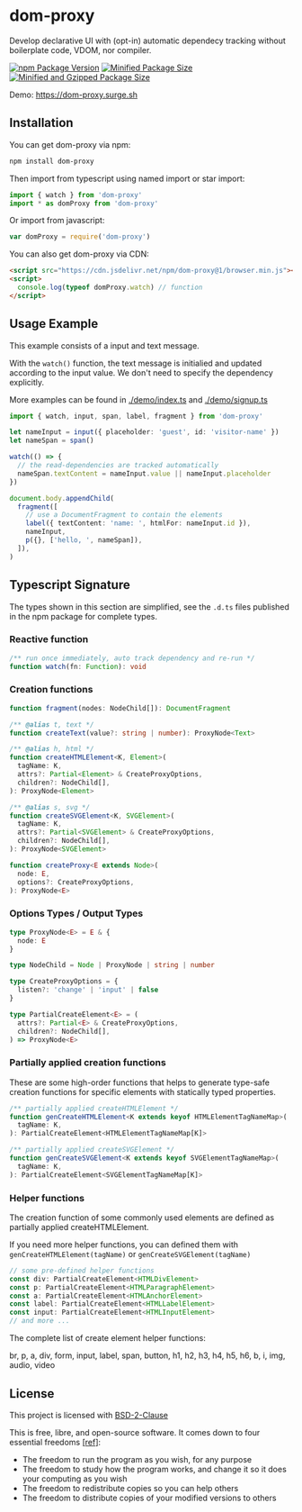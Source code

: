 # dom-proxy

Develop declarative UI with (opt-in) automatic dependecy tracking without boilerplate code, VDOM, nor compiler.

[![npm Package Version](https://img.shields.io/npm/v/dom-proxy)](https://www.npmjs.com/package/dom-proxy)
[![Minified Package Size](https://img.shields.io/bundlephobia/min/dom-proxy)](https://bundlephobia.com/package/dom-proxy)
[![Minified and Gzipped Package Size](https://img.shields.io/bundlephobia/minzip/dom-proxy)](https://bundlephobia.com/package/dom-proxy)

Demo: https://dom-proxy.surge.sh

## Installation

You can get dom-proxy via npm:

```bash
npm install dom-proxy
```

Then import from typescript using named import or star import:

```typescript
import { watch } from 'dom-proxy'
import * as domProxy from 'dom-proxy'
```

Or import from javascript:

```javascript
var domProxy = require('dom-proxy')
```

You can also get dom-proxy via CDN:

```html
<script src="https://cdn.jsdelivr.net/npm/dom-proxy@1/browser.min.js"></script>
<script>
  console.log(typeof domProxy.watch) // function
</script>
```

## Usage Example

This example consists of a input and text message.

With the `watch()` function, the text message is initialied and updated according to the input value. We don't need to specify the dependency explicitly.

More examples can be found in [./demo/index.ts](demo/index.ts) and [./demo/signup.ts](demo/signup.ts)

```typescript
import { watch, input, span, label, fragment } from 'dom-proxy'

let nameInput = input({ placeholder: 'guest', id: 'visitor-name' })
let nameSpan = span()

watch(() => {
  // the read-dependencies are tracked automatically
  nameSpan.textContent = nameInput.value || nameInput.placeholder
})

document.body.appendChild(
  fragment([
    // use a DocumentFragment to contain the elements
    label({ textContent: 'name: ', htmlFor: nameInput.id }),
    nameInput,
    p({}, ['hello, ', nameSpan]),
  ]),
)
```

## Typescript Signature

The types shown in this section are simplified, see the `.d.ts` files published in the npm package for complete types.

### Reactive function

```typescript
/** run once immediately, auto track dependency and re-run */
function watch(fn: Function): void
```

### Creation functions

```typescript
function fragment(nodes: NodeChild[]): DocumentFragment

/** @alias t, text */
function createText(value?: string | number): ProxyNode<Text>

/** @alias h, html */
function createHTMLElement<K, Element>(
  tagName: K,
  attrs?: Partial<Element> & CreateProxyOptions,
  children?: NodeChild[],
): ProxyNode<Element>

/** @alias s, svg */
function createSVGElement<K, SVGElement>(
  tagName: K,
  attrs?: Partial<SVGElement> & CreateProxyOptions,
  children?: NodeChild[],
): ProxyNode<SVGElement>

function createProxy<E extends Node>(
  node: E,
  options?: CreateProxyOptions,
): ProxyNode<E>
```

### Options Types / Output Types

```typescript
type ProxyNode<E> = E & {
  node: E
}

type NodeChild = Node | ProxyNode | string | number

type CreateProxyOptions = {
  listen?: 'change' | 'input' | false
}

type PartialCreateElement<E> = (
  attrs?: Partial<E> & CreateProxyOptions,
  children?: NodeChild[],
) => ProxyNode<E>
```

### Partially applied creation functions

These are some high-order functions that helps to generate type-safe creation functions for specific elements with statically typed properties.

```typescript
/** partially applied createHTMLElement */
function genCreateHTMLElement<K extends keyof HTMLElementTagNameMap>(
  tagName: K,
): PartialCreateElement<HTMLElementTagNameMap[K]>

/** partially applied createSVGElement */
function genCreateSVGElement<K extends keyof SVGElementTagNameMap>(
  tagName: K,
): PartialCreateElement<SVGElementTagNameMap[K]>
```

### Helper functions

The creation function of some commonly used elements are defined as partially applied createHTMLElement.

If you need more helper functions, you can defined them with `genCreateHTMLElement(tagName)` or `genCreateSVGElement(tagName)`

```typescript
// some pre-defined helper functions
const div: PartialCreateElement<HTMLDivElement>
const p: PartialCreateElement<HTMLParagraphElement>
const a: PartialCreateElement<HTMLAnchorElement>
const label: PartialCreateElement<HTMLLabelElement>
const input: PartialCreateElement<HTMLInputElement>
// and more ...
```

The complete list of create element helper functions:

br, p, a, div, form, input, label, span, button, h1, h2, h3, h4, h5, h6, b, i, img, audio, video

## License

This project is licensed with [BSD-2-Clause](./LICENSE)

This is free, libre, and open-source software. It comes down to four essential freedoms [[ref]](https://seirdy.one/2021/01/27/whatsapp-and-the-domestication-of-users.html#fnref:2):

- The freedom to run the program as you wish, for any purpose
- The freedom to study how the program works, and change it so it does your computing as you wish
- The freedom to redistribute copies so you can help others
- The freedom to distribute copies of your modified versions to others
